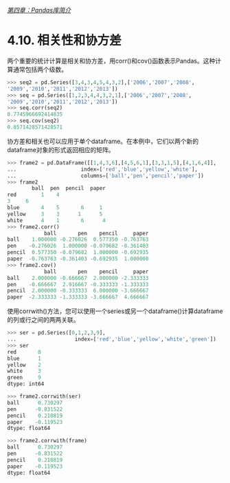

[*第四章：Pandas库简介*](./README.md)

# 4.10. 相关性和协方差

两个重要的统计计算是相关和协方差，用corr()和cov()函数表示Pandas。这种计算通常包括两个级数。

```python
>>> seq2 = pd.Series([3,4,3,4,5,4,3,2],['2006','2007','2008',
'2009','2010','2011','2012','2013'])
>>> seq = pd.Series([1,2,3,4,4,3,2,1],['2006','2007','2008',
'2009','2010','2011','2012','2013'])
>>> seq.corr(seq2)
0.7745966692414835
>>> seq.cov(seq2)
0.8571428571428571
```

协方差和相关也可以应用于单个dataframe。在本例中，它们以两个新的dataframe对象的形式返回相应的矩阵。

```python
>>> frame2 = pd.DataFrame([[1,4,3,6],[4,5,6,1],[3,3,1,5],[4,1,6,4]],
...                     index=['red','blue','yellow','white'],
...                     columns=['ball','pen','pencil','paper'])
>>> frame2
        ball  pen  pencil  paper
red        1    4    
3     6
blue       4    5       6     1
yellow     3    3      1      5
white      4    1       6      4
>>> frame2.corr()
            ball       pen    pencil     paper
ball    1.000000 -0.276026  0.577350 -0.763763
pen    -0.276026  1.000000 -0.079682 -0.361403
pencil  0.577350 -0.079682  1.000000 -0.692935
paper  -0.763763 -0.361403 -0.692935  1.000000
>>> frame2.cov()
            ball       pen    pencil     paper
ball    2.000000 -0.666667  2.000000 -2.333333
pen    -0.666667  2.916667 -0.333333 -1.333333
pencil  2.000000 -0.333333  6.000000 -3.666667
paper  -2.333333 -1.333333 -3.666667  4.666667
```

使用corrwith()方法，您可以使用一个series或另一个dataframe()计算dataframe的列或行之间的两两关联。

```python
>>> ser = pd.Series([0,1,2,3,9],
...                   index=['red','blue','yellow','white','green'])
>>> ser
red       0
blue      1
yellow    2
white     3
green     9
dtype: int64

>>> frame2.corrwith(ser)
ball      0.730297
pen      -0.831522
pencil    0.210819
paper    -0.119523
dtype: float64

>>> frame2.corrwith(frame)
ball      0.730297
pen      -0.831522
pencil    0.210819
paper    -0.119523
dtype: float64
```


